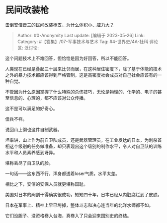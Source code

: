 # 民间改装枪
[击倒安倍晋三的民间改装枪支，为什么体积小、威力大？](https://www.zhihu.com/question/573080860/answer/3044837948)

> Author: #0-Anonymity
> Last update: [编辑于 2023-05-26]
> Link:
> Category: #【答集】/07-军事技术与艺术
> Tag: #4-世界史/4A-社科
> 评论区:
> 泛讨论:

这个问题技术上不难回答，但恰恰是因为好回答，所以不能回答。

人类现在已经是叠起三十层来比邻而居，在这种居住密度下，除了基于体能的技术之外的暴力技术都应该得到严格管制，这是高密度社会成员对自己社会应该有的一种自觉。

不管因为什么原因掌握了什么特殊的杀伤技巧，无论是物理的、化学的、电子的甚至信息的、心理的，都不应该对公众传播。

这不是可以满足的好奇心。

佳兵不祥。

说回山上彻也这件自制武器。

坦率讲，山上作为前自卫队成员，还是武器管理员，在工业发达的日本，为刺杀首相这个级别的任务做准备，却只表现出这个级别的制作水平，令人对自卫队的训练水平和人员素养感到讶异。

堪称丢尽了自卫队的脸。

一句话——这东西不行，浑身都透着loser气质，水平太差。

相比之下，安倍的安保人员就更堪称国耻。

美国对日本的阉割干得确实很成功，短短四十年，日本已经从内脏腐烂到了皮肤。

日本在军事上、精神上早已垮掉，整体斗志和决心连当年的北洋水师都不如。

它们没胆子、没资格卷入台海，真卷入了只会迎来国别史的终结。

